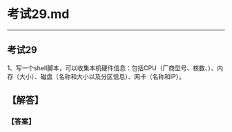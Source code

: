 # 考试29.md  
---  
## 考试29  
1、写一个shell脚本，可以收集本机硬件信息：包括CPU（厂商型号、核数、）、内存（大小）、磁盘（名称和大小以及分区信息）、网卡（名称和IP）。  

## 【解答】   




### 【答案】 
```bash  



```  

